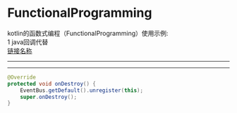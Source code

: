 # FunctionalProgramming
kotlin的函数式编程（FunctionalProgramming）使用示例:  
1 java回调代替  
[链接名称](https://www.baidu.com/)
*************




-----------------------------



``` java
@Override
protected void onDestroy() {
    EventBus.getDefault().unregister(this);
    super.onDestroy();
}
```
